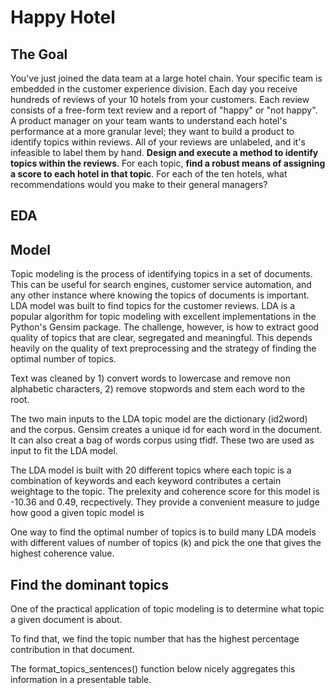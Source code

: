 # Happy Hotel

## The Goal
You've just joined the data team at a large hotel chain. Your specific team is embedded in the customer experience division. Each day you receive hundreds of reviews of your 10 hotels from your customers. Each review consists of a free-form text review and a report of "happy" or "not happy". A product manager on your team wants to understand each hotel's performance at a more granular level; they want to build a product to identify topics within reviews. All of your reviews are unlabeled, and it's infeasible to label them by hand.
**Design and execute a method to identify topics within the reviews**. For each topic, **find a robust means of assigning a score to each hotel in that topic**. For each of the ten hotels, what recommendations would you make to their general managers?

## EDA

## Model
Topic modeling is the process of identifying topics in a set of documents. This can be useful for search engines, customer service automation, and any other instance where knowing the topics of documents is important. LDA model was built to find topics for the customer reviews. LDA is a popular algorithm for topic modeling with excellent implementations in the Python's Gensim package. The challenge, however, is how to extract good quality of topics that are clear, segregated and meaningful. This depends heavily on the quality of text preprocessing and the strategy of finding the optimal number of topics. 

Text was cleaned by 1) convert words to lowercase and remove non alphabetic characters, 2) remove stopwords and stem each word to the root.

The two main inputs to the LDA topic model are the dictionary (id2word) and the corpus. Gensim creates a unique id for each word in the document. It can also creat a bag of words corpus using tfidf. These two are used as input to fit the LDA model.

The LDA model is built with 20 different topics where each topic is a combination of keywords and each keyword contributes a certain weightage to the topic. The prelexity and coherence score for this model is -10.36 and 0.49, recpectively. They provide a convenient measure to judge how good a given topic model is

One way to find the optimal number of topics is to build many LDA models with different values of number of topics (k) and pick the one that gives the highest coherence value.

## Find the dominant topics
One of the practical application of topic modeling is to determine what topic a given document is about.

To find that, we find the topic number that has the highest percentage contribution in that document.

The format_topics_sentences() function below nicely aggregates this information in a presentable table.